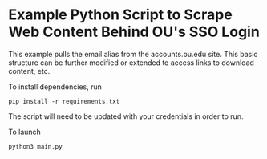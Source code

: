 # Example Python Script to Scrape Web Content Behind OU's SSO Login

This example pulls the email alias from the accounts.ou.edu site. This basic structure can be
further modified or extended to access links to download content, etc.

To install dependencies, run

`pip install -r requirements.txt`

The script will need to be updated with your credentials in order to run.

To launch

`python3 main.py`
